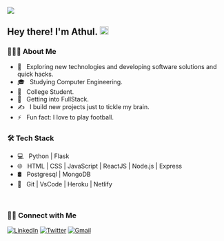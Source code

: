 ![](https://raw.githubusercontent.com/halfrost/halfrost/master/icons/header_.png)
<h2> Hey there! I'm Athul. <img width="20" height="20" src="https://raw.githubusercontent.com/iampavangandhi/iampavangandhi/master/gifs/Hi.gif"></h2>
<!-- <p align="left"> <img src="https://komarev.com/ghpvc/?username=Athul0491&label=Profile%20views&color=0e75b6&style=flat" alt="a-ma-n" /> </p> -->
<h3> 👨🏻‍💻 About Me </h3>

- 🤔 &nbsp; Exploring new technologies and developing software solutions and quick hacks.
- 🎓 &nbsp; Studying Computer Engineering.
- 💼 &nbsp; College Student.
- 🌱 &nbsp; Getting into FullStack.
- ✍️ &nbsp; I build new projects just to tickle my brain.
- ⚡ &nbsp; Fun fact: I love to play football.

<h3>🛠 Tech Stack</h3>

- 💻 &nbsp; Python | Flask 
- 🌐 &nbsp; HTML | CSS | JavaScript | ReactJS | Node.js | Express
- 🛢 &nbsp; Postgresql | MongoDB
- 🔧 &nbsp; Git | VsCode | Heroku | Netlify

<br/>
<!--<img src="https://github-readme-stats.vercel.app/api?username=Athul0491&theme=radical&show_icons=true&hide=Jupyter%20Notebook" display=block width=50% height=auto alt="1">-->
<h3> 🤝🏻 Connect with Me </h3> 

<p >
<a href="https://www.linkedin.com/in/athul-tulasidasan-4901/"><img alt="LinkedIn" src="https://img.shields.io/badge/LinkedIn-Athul%20Tulasidasan-blue?style=flat-square&logo=linkedin"></a>
<a href="https://twitter.com/Athul0491"><img alt="Twitter" src="https://img.shields.io/badge/Twitter-Athul%20Tulasidasan-blue?style=flat-square&logo=twitter"></a>
<a href="mailto:athulrthulasidasan@gmail.com"><img alt="Gmail" src="https://img.shields.io/badge/Gmail-Athul%20Tulasidasan-blue?style=flat-square&logo=Gmail"></a>

</p>

<!--START_SECTION:activity-->
